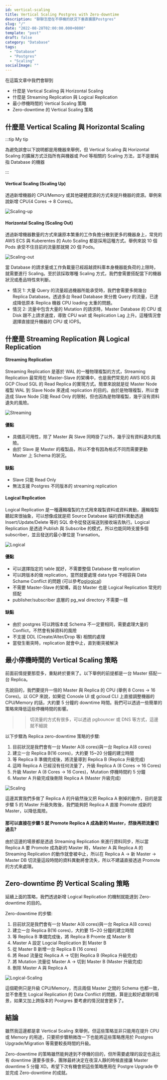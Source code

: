 ```yaml
---
id: vertical-scaling
title: Vertical Scaling Postgres with Zero-downtime
description: "聊聊怎麼在不停機的狀況下垂直擴展Postgres"
slug: "/"
date: "2022-08-28T02:00:00.000+0800"
template: "post"
draft: false
category: "Database"
tags:
  - "Database"
  - "Postgres"
  - "Scaling"
socialImage: ""
---
```


在這篇文章中我們會聊到

- 什麼是 Vertical Scaling 與 Horizontal Scaling
- 什麼是 Streaming Replication 與 Logical Replication
- 最小停機時間的 Vertical Scaling 策略
- Zero-downtime 的 Vertical Scaling 策略

## 什麼是 Vertical Scaling 與 Horizontal Scaling

:::tip My tip

為避免誤會以下說明都是用機器來舉例，但 Vertical Scaling 與 Horizontal Scaling 的擴展方式泛指所有與機器或 Pod 等相關的 Scaling 方法，並不是單純指 Database 的機器

:::

#### Vertical Scaling (Scaling Up)

透過新增機器的 CPU/Memory 或其他硬體資源的方式來提升機器的資源。舉例來說新增 CPU(4 Cores -> 8 Cores)。

![Scaling-up](/images/scaling-postgres/scalingup.png)

#### Horizontal Scaling (Scaling Out)

透過新增機器數量的方式來讓原本繁重的工作負擔分散到更多的機器身上，常見的 AWS ECS 與 Kuberentes 的 Auto Scaling 都是採用這種方式。舉例來說 10 個 Pods 承受不住目前的流量那就開 20 個 Pods。

![Scaling-out](/images/scaling-postgres/scalingout.png)

當 Database 的請求量或工作負載量已經超越資料庫本身機器能負荷的上限時，就需要進行 Scaling。至於該採取哪種 Scaling 方式，我們會需要搭配當下的機器狀況或產品特性來判斷。

- 情況 1: 大量 Query 的流量超過機器所能承受時，我們會需要多開幾台 Replica Database。透過多台 Read Database 來分擔 Query 的流量，已達成降低原本 Replica 機器 CPU loading 太重的問題。
- 情況 2: 流量中包含大量的 Mutation 的請求時，Master Database 的 CPU 或 Disk 跟不上請求速度，導致 CPU wait 或 Replication Lag 上升。這種情況會選擇直接提升機器的 CPU 或 IOPS。

## 什麼是 Streaming Replication 與 Logical Replication

#### Streaming Replication

Streaming Replication 是基於 WAL 的一種物理複製的方式，Streaming Replication 最常用在 Master-Slave 的架構中，也是我們常見的 AWS RDS 與 GCP Cloud SQL 的 Read Replica 的實現方式。簡單來說就是從 Master Node 複製 WAL 到 Slave Node 來達成 replication 的目的。由於是物理複製，所以會造成 Slave Node 只能 Read Only 的限制，但也因為是物理複製，幾乎沒有資料遺失的風險。

![Streaming](/images/scaling-postgres/streaming.png)

#### 優點

- 具備高可用性，除了 Master 與 Slave 同時掛了以外，幾乎沒有資料遺失的風險。
- 由於 Slave 是 Master 的複製品，所以不會有因為格式不同而需要更動 Master 上 Schema 的狀況。

#### 缺點

- Slave 只能 Read Only
- 無法支援 Postgres 不同版本的 streaming replication

#### Logical Replication

Logical Replication 是一種邏輯複製的方式用來複製資料或資料異動，邏輯複製聽起來很抽象，可以想像成就是把 Source Database 端的資料異動透過 Insert/Update/Delete 等的 SQL 命令從發送端送到接收端去執行。Logical Replication 是透過 Publish 與 Subscribe 的模式，所以也能同時支援多個 subscriber，並且發送的最小單位是 Transation。

![Logical](/images/scaling-postgres/logical.png)

#### 優點

- 可以選擇指定的 table 就好，不需要整個 Database 做 replication
- 可以跨版本的做 replication，當然就要處理 data type 不相容與 Data Schame Conflict 的問題 (可以參考[pglogical](https://github.com/2ndQuadrant/pglogical))
- 不需要 Master-Slave 的架構，兩台 Master 也是 Logical Replication 常見的搭配
- publisher/subscriber 底層的 pg_wal directory 不需要一樣

#### 缺點

- 由於 postgres 可以跨版本或 Schema 不一定要相同，需要處理大量的 Conflict，不然會有掉資料的風險
- 不支援 DDL (Create/Alter/Drop 等) 相關的處理
- 當發生衝突時，replication 就會中止，直到衝突被解決

## 最小停機時間的 Vertical Scaling 策略

前面前情提要那麼多，重點終於要來了。以下舉例的前提都是一台 Master 搭配一台 Replica。

先說目的，我們要提升一倍的 Master 與 Replica 的 CPU (舉例 8 Cores -> 16 Cores)。以 GCP 來說，如果從 Conosle UI 或 gcloud CLI 上直接調整機器的 CPU/Memory 的話，大約要 5 分鐘的 downtime 時間。我們可以透過一些簡單的策略來降低這些停機時間的影響。

> > 切流量的方式有很多，可以透過 pgbouncer 或 DNS 等方式，這邊就不細說

以下步驟為 Replica zero-downtime 策略的步驟:

1. 目前狀況是我們會有一台 Master A(8 cores)與一台 Replica A(8 cores)
2. 建立一台 Replica B(16 cores)，大約要 15~20 分鐘的建立時間
3. 等 Replica B 準備完成後，將流量導到 Replica B (Replica 升級完成)
4. 這時 Replica A 已經沒有任何流量了，升級 Replica A (8 Cores -> 16 Cores)
5. 升級 Master A (8 Cores -> 16 Cores)，Mutation 停機時間約 5 分鐘
6. Master A 升級完成後刪除 Replica A (Master 升級完成)

![Scaling](/images/scaling-postgres/vertical1.png)

這邊其實我們多做了 Replica A 的升級然後又把 Replica A 刪掉的動作，目的是當步驟 5 的 Master 升級失敗後，我們能夠把 Replica A 直接 Promote 成新的 Master，以降低風險。

#### 那可以直接在步驟 5 就 Promote Replica A 成為新的 Master，然後再把流量切過去?

由於這邊的場景都是透過 Streaming Replication 來進行資料同步，所以當 Replica A 要 Promote 成為新的 Master 時，Master A 與 Replica A 的 Streaming Replication 的動作就會被中止，所以在 Replica A -> 新 Master -> Master DB 切流量這段時間的資料異動將會流失，所以不建議直接透過 Promote 的方式來處理。

## Zero-downtime 的 Vertical Scaling 策略

延續上面的策略，我們透過新增 Logical Replication 的機制就能達到 Zero-downtime 的目的。

Zero-downtime 的步驟:

1. 目前狀況是我們會有一台 Master A(8 cores)與一台 Replica A(8 cores)
2. 建立一台 Replica B(16 cores)，大約要 15~20 分鐘的建立時間
3. 等 Replica B 準備完成後，將 Replica B Promte 成 Master B
4. Master A 設定 Logcial Replication 到 Master B
5. 從 Master B 新增一台 Replica B (16 cores)
6. 將 Read 流量從 Replica A -> 切到 Replica B (Replica 升級完成)
7. 將 Mutation 流量從 Master A -> 切到 Master B (Master 升級完成)
8. 刪除 Master A 與 Replica A

![Logical-Scaling](/images/scaling-postgres/logical-scaling.png)

這個範例只是升級 CPU/Memory，而且兩個 Master 之間的 Schema 也都一致，並不會產生 Logical Replication 的 Data Conflict 的問題，算是比較好處理的場景，如果又加上跨版本的 Postgres 要考慮的情況就會更多了。

## 結論

雖然我這邊都是拿 Vertical Scaling 來舉例，但這些策略並非只能用在提升 CPU 或 Memory 的用途，只要把步驟稍微改一下也能將這些策略應用於 Postgres Upgrade/Migration 等需要較長時間的升級。

Zero-downtime 的策略雖然能夠達到不停機的目的，但所需要處理的設定也遠比有 downtime 還要多很多，團隊最終決定在夜深人靜的時候直接讓 Master downtime 5 分鐘 XD。希望下次有機會把這些策略應用在 Postgre Upgrade 中並完成 Zero-downtime 的成就。
